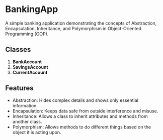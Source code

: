 # BankingApp

A simple banking application demonstrating the concepts of Abstraction, Encapsulation, Inheritance, and Polymorphism in Object-Oriented Programming (OOP).

## Classes

1. **BankAccount**
2. **SavingsAccount**
3. **CurrentAccount**

## Features

- Abstraction: Hides complex details and shows only essential information.
- Encapsulation: Keeps data safe from outside interference and misuse.
- Inheritance: Allows a class to inherit attributes and methods from another class.
- Polymorphism: Allows methods to do different things based on the object it is acting upon.
